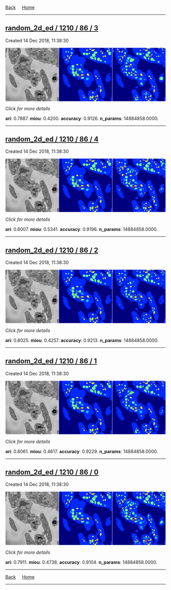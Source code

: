 
[Back](..)&nbsp;&nbsp;&nbsp;&nbsp;&nbsp;[Home](https://leapmanlab.github.io/snapshots)

---

<div class="summary"><a href="3"><h2>random_2d_ed / 1210 / 86 / 3</h2></a><p>Created 14 Dec 2018, 11:38:30
</p><a href="3"><img src="3/media/summary.png" align="center"></a><p>
<i>Click for more details</i>
</p></div>

**ari**: 0.7887. **miou**: 0.4200. **accuracy**: 0.9126. **n_params**: 14884858.0000. 

---

<div class="summary"><a href="4"><h2>random_2d_ed / 1210 / 86 / 4</h2></a><p>Created 14 Dec 2018, 11:38:30
</p><a href="4"><img src="4/media/summary.png" align="center"></a><p>
<i>Click for more details</i>
</p></div>

**ari**: 0.8007. **miou**: 0.5341. **accuracy**: 0.9196. **n_params**: 14884858.0000. 

---

<div class="summary"><a href="2"><h2>random_2d_ed / 1210 / 86 / 2</h2></a><p>Created 14 Dec 2018, 11:38:30
</p><a href="2"><img src="2/media/summary.png" align="center"></a><p>
<i>Click for more details</i>
</p></div>

**ari**: 0.8025. **miou**: 0.4257. **accuracy**: 0.9213. **n_params**: 14884858.0000. 

---

<div class="summary"><a href="1"><h2>random_2d_ed / 1210 / 86 / 1</h2></a><p>Created 14 Dec 2018, 11:38:30
</p><a href="1"><img src="1/media/summary.png" align="center"></a><p>
<i>Click for more details</i>
</p></div>

**ari**: 0.8061. **miou**: 0.4617. **accuracy**: 0.9229. **n_params**: 14884858.0000. 

---

<div class="summary"><a href="0"><h2>random_2d_ed / 1210 / 86 / 0</h2></a><p>Created 14 Dec 2018, 11:38:30
</p><a href="0"><img src="0/media/summary.png" align="center"></a><p>
<i>Click for more details</i>
</p></div>

**ari**: 0.7911. **miou**: 0.4738. **accuracy**: 0.9104. **n_params**: 14884858.0000. 

---

[Back](..)&nbsp;&nbsp;&nbsp;&nbsp;&nbsp;[Home](https://leapmanlab.github.io/snapshots)

---